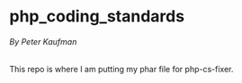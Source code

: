 # php_coding_standards
###### By Peter Kaufman
This repo is where I am putting my phar file for php-cs-fixer.  
